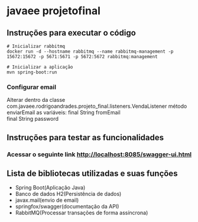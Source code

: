# javaee projetofinal

## Instruções para executar o código
```
# Inicializar rabbitmq
docker run -d --hostname rabbitmq --name rabbitmq-management -p 15672:15672 -p 5671:5671 -p 5672:5672 rabbitmq:management

# Inicializar a aplicação
mvn spring-boot:run
```

### Configurar email
Alterar dentro da classe com.javaee.rodrigoandrades.projeto_final.listeners.VendaListener método enviarEmail as variáveis:
final String fromEmail
<br>
final String password 


## Instruções para testar as funcionalidades
### Acessar o seguinte link [http://localhost:8085/swagger-ui.html](http://localhost:8085/swagger-ui.html)

## Lista de bibliotecas utilizadas e suas funções
* Spring Boot(Aplicação Java)
* Banco de dados H2(Persistência de dados)
* javax.mail(envio de email)
* springfox/swagger(documentação da API)
* RabbitMQ(Processar transações de forma assíncrona)